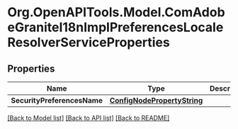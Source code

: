 # Org.OpenAPITools.Model.ComAdobeGraniteI18nImplPreferencesLocaleResolverServiceProperties
## Properties

Name | Type | Description | Notes
------------ | ------------- | ------------- | -------------
**SecurityPreferencesName** | [**ConfigNodePropertyString**](ConfigNodePropertyString.md) |  | [optional] 

[[Back to Model list]](../README.md#documentation-for-models) [[Back to API list]](../README.md#documentation-for-api-endpoints) [[Back to README]](../README.md)

